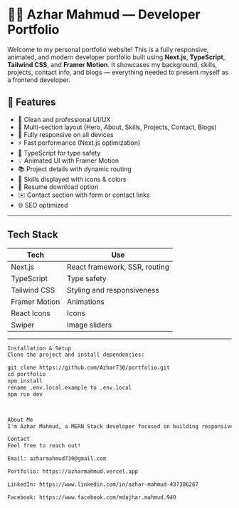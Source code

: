 # 🧑‍💻 Azhar Mahmud — Developer Portfolio

Welcome to my personal portfolio website! This is a fully responsive, animated, and modern developer portfolio built using **Next.js**, **TypeScript**, **Tailwind CSS**, and **Framer Motion**. It showcases my background, skills, projects, contact info, and blogs — everything needed to present myself as a frontend developer.

## 🚀 Features

- 💼 Clean and professional UI/UX
- 🧭 Multi-section layout (Hero, About, Skills, Projects, Contact, Blogs)
- 🎨 Fully responsive on all devices
- ⚡ Fast performance (Next.js optimization)
- 🧠 TypeScript for type safety
- 💡 Animated UI with Framer Motion
- 📚 Project details with dynamic routing
- 🧰 Skills displayed with icons & colors
- 📜 Resume download option
- ✉️ Contact section with form or contact links
- 🌐 SEO optimized

---

## Tech Stack

| Tech         | Use                        |
|--------------|-----------------------------|
| Next.js      | React framework, SSR, routing |
| TypeScript   | Type safety                 |
| Tailwind CSS | Styling and responsiveness |
| Framer Motion| Animations                 |
| React Icons  | Icons                      |
| Swiper       | Image sliders              |

---



```md
Installation & Setup
Clone the project and install dependencies:

git clone https://github.com/Azhar730/portfolio.git
cd portfolio
npm install
rename .env.local.example to .env.local
npm run dev



About Me
I'm Azhar Mahmud, a MERN Stack developer focused on building responsive, scalable web applications. This portfolio is a representation of my skills, passion, and professionalism.

Contact
Feel free to reach out!

Email: azharmahmud730@gmail.com

Portfolio: https://azharmahmud.vercel.app

LinkedIn: https://www.linkedin.com/in/azhar-mahmud-437306267

Facebook: https://www.facebook.com/mdajhar.mahmud.940

